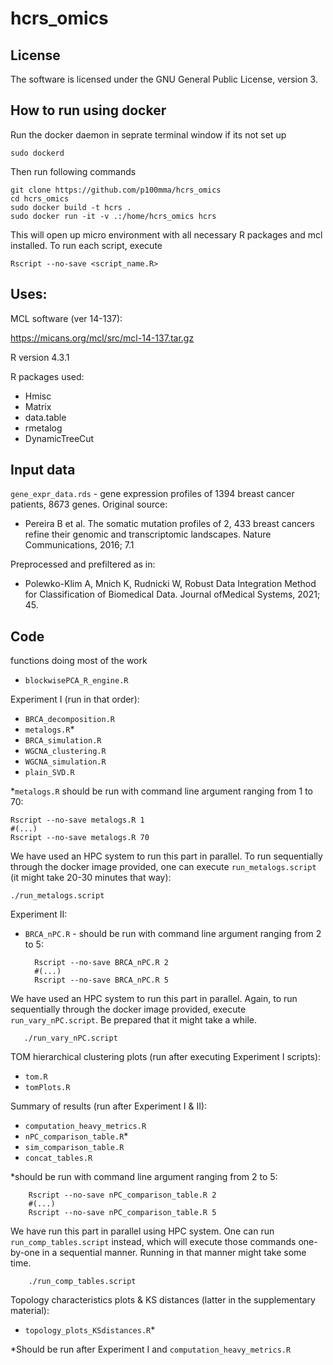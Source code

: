 # hcrs_omics

## License
The software is licensed under the GNU General Public License, version 3.

## How to run using docker

Run the docker daemon in seprate terminal window if its not set up

	sudo dockerd

Then run following commands

	git clone https://github.com/p100mma/hcrs_omics
	cd hcrs_omics
	sudo docker build -t hcrs .
	sudo docker run -it -v .:/home/hcrs_omics hcrs

This will open up micro environment with all necessary R packages and mcl installed. To run each script, execute

	Rscript --no-save <script_name.R>
 

## Uses:

MCL software (ver 14-137):

https://micans.org/mcl/src/mcl-14-137.tar.gz

R version 4.3.1

R packages used:
- Hmisc
- Matrix
- data.table
- rmetalog
- DynamicTreeCut

## Input data

`gene_expr_data.rds` - gene expression profiles of 1394 breast cancer patients, 8673 genes.
Original source:
- Pereira B et al. The somatic mutation profiles of 2, 433 breast cancers refine their genomic and transcriptomic landscapes. Nature Communications, 2016; 7.1

Preprocessed and prefiltered as in:
- Polewko-Klim A, Mnich K, Rudnicki W, Robust Data Integration Method for Classification of Biomedical Data. Journal ofMedical Systems, 2021; 45.

## Code

functions doing most of the work
- `blockwisePCA_R_engine.R`

Experiment I (run in that order):
- `BRCA_decomposition.R`
- `metalogs.R`*
- `BRCA_simulation.R`
- `WGCNA_clustering.R`
- `WGCNA_simulation.R`
- `plain_SVD.R`

*`metalogs.R` should be run with command line argument ranging from 1 to 70:

	Rscript --no-save metalogs.R 1
 	#(...)
  	Rscript --no-save metalogs.R 70
   
We have used an HPC system to run this part in parallel.
To run sequentially through the docker image provided, one can execute `run_metalogs.script` (it might take 20-30 minutes that way):

	./run_metalogs.script

Experiment II:
- `BRCA_nPC.R` - should be run with command line argument ranging from 2 to 5:
  
        Rscript --no-save BRCA_nPC.R 2
        #(...)
        Rscript --no-save BRCA_nPC.R 5

We have used an HPC system to run this part in parallel. 
Again, to run sequentially through the docker image provided, execute `run_vary_nPC.script`. Be prepared that it might take a while.

       ./run_vary_nPC.script

TOM hierarchical clustering plots (run after executing Experiment I scripts):
- `tom.R`
- `tomPlots.R`

Summary of results (run after Experiment I & II):
- `computation_heavy_metrics.R`
- `nPC_comparison_table.R`*
- `sim_comparison_table.R`
- `concat_tables.R`

*should be run with command line argument ranging from 2 to 5:
  
        Rscript --no-save nPC_comparison_table.R 2
        #(...)
        Rscript --no-save nPC_comparison_table.R 5

We have run this part in parallel using HPC system.
One can run `run_comp_tables.script` instead, which will execute those commands one-by-one in a sequential manner. Running in that manner might take some time.

        ./run_comp_tables.script



Topology characteristics plots & KS distances (latter in the supplementary material):
- `topology_plots_KSdistances.R`*

*Should be run after Experiment I and `computation_heavy_metrics.R`
